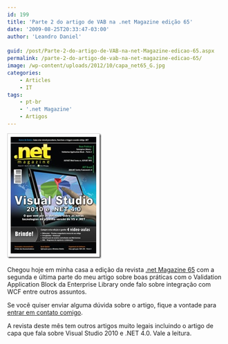 ```yaml
---
id: 199
title: 'Parte 2 do artigo de VAB na .net Magazine edição 65'
date: '2009-08-25T20:33:47-03:00'
author: 'Leandro Daniel'

guid: /post/Parte-2-do-artigo-de-VAB-na-net-Magazine-edicao-65.aspx
permalink: /parte-2-do-artigo-de-vab-na-net-magazine-edicao-65/
image: /wp-content/uploads/2012/10/capa_net65_G.jpg
categories:
    - Articles
    - IT
tags:
    - pt-br
    - '.net Magazine'
    - Artigos
---
```


[![capa_netMag65](/assets/pics/WindowsLiveWriter/Parte2doartigodeVABna.netMagazineedio65/1E8564D6/capa_netMag65_thumb.jpg "capa_netMag65")](/assets/pics/WindowsLiveWriter/Parte2doartigodeVABna.netMagazineedio65/3FE50A72/capa_netMag65.jpg)

Chegou hoje em minha casa a edição da revista [.net Magazine 65](http://www.devmedia.com.br/resumo/default.asp?ed=65&site=1) com a segunda e última parte do meu artigo sobre boas práticas com o Validation Application Block da Enterprise Library onde falo sobre integração com WCF entre outros assuntos.

Se você quiser enviar alguma dúvida sobre o artigo, fique a vontade para [entrar em contato comigo](/contact/).

A revista deste mês tem outros artigos muito legais incluindo o artigo de capa que fala sobre Visual Studio 2010 e .NET 4.0. Vale a leitura.
